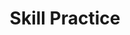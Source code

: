 ---
title: Skill Practice

source:
- title: Common Core Basics
  subject: Social Studies
  chapter: 2
  toc_type: Lesson Review
  toc_number: 2.1
  pages: 74 - 77

questions:
  - number: 1
    text: >
      Which document first guaranteed the basic rights of British people?
    choice:
      - option: A
        text: Articles of Confederation
      - option: B
        text: Declaration of Independence
      - option: C
        text: Magna Carta
      - option: D
        text: Mayflower Compact
    answer:
      - option: C
        text: >
          The Magna Carta, which was signed in 1215, was written several centuries before the other documents.
  - number: 2
    text: >
      The Declaration of Independence contained no new political ideas. What advantage might this have given it?
    choice:
      - option: A
        text: It would not anger the king.
      - option: B
        text: It contained ideas the people knew about.
      - option: C
        text: It would restore peace with England.
      - option: D
        text: It made the document confusing.
    answer:
      - option: B
        text: >
          Delegates were likely to sign the Declaration of Independence because it contained ideas about government that were familiar to them. It was not a radical new statement.
        
layout: cc_review
---